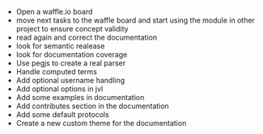 + Open a waffle.io board
+ move next tasks to the waffle board and start using the module in other project to ensure concept validity
+ read again and correct the documentation
+ look for semantic realease
+ look for documentation coverage
+ Use pegjs to create a real parser
+ Handle computed terms 
+ Add optional username handling
+ Add optional options in jvl
+ Add some examples in documentation
+ Add contributes section in the documentation
+ Add some default protocols
+ Create a new custom theme for the documentation